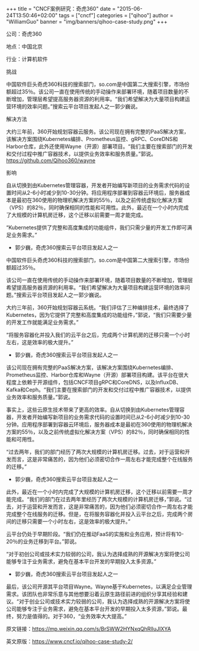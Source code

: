 +++
title = "CNCF案例研究：奇虎360"
date = "2015-06-24T13:50:46+02:00"
tags = ["cncf"]
categories = ["qihoo"]
author = "WilliamGuo"
banner = "img/banners/qihoo-case-study.png"
+++


公司：奇虎360

地点：中国北京

行业：计算机软件

挑战

中国软件巨头奇虎360科技的搜索部门，so.com是中国第二大搜索引擎，市场份额超过35％。该公司一直在使用传统的手动操作来部署环境，随着项目数量的不断增加，管理层希望提高服务器资源的利用率。“我们希望解决为大量项目构建运营环境的效率问题。”搜索云平台项目发起人之一郭少巍说。

解决方法

大约三年前，360开始规划容器云服务。该公司现在拥有完整的PaaS解决方案，该解决方案围绕Kubernetes编排、Prometheus监控、gRPC、CoreDNS和Harbor仓库，此外还使用Wayne（开源）部署项目。“我们主要在搜索部门的开发和交付过程中推广容器技术，以提供业务效率和服务质量。”郭说。
https://github.com/Qihoo360/wayne﻿

影响

自从切换到由Kubernetes管理容器，开发者开始编写新项目的业务需求代码的设置时间从2-6小时减少到10-30分钟。将应用程序部署到容器云环境后，服务器成本是最初在360使用的物理机解决方案的55％，以及之前传统虚拟化解决方案（VPS）的82％，同时确保相同的性能和可用性。此外，最近在一个小时内完成了大规模的计算机房迁移，这个迁移以前需要一周才能完成。

“Kubernetes提供了完整和高度集成的功能组件，我们只需少量的开发工作即可满足业务需求。”
- 郭少巍，奇虎360搜索云平台项目发起人之一

中国软件巨头奇虎360科技的搜索部门，so.com是中国第二大搜索引擎，市场份额超过35％。 

该公司一直在使用传统的手动操作来部署环境，随着项目数量的不断增加，管理层希望提高服务器资源的利用率。“我们希望解决为大量项目构建运营环境的效率问题。”搜索云平台项目发起人之一郭少巍说。

大约三年前，360开始规划容器云系统。“我们评估了三种编排技术，最终选择了Kubernetes，因为它提供了完整和高度集成的功能组件，”郭说，“我们只需要少量的开发工作就能满足业务需求。”

“将服务容器化并投入我们的云平台之后，完成两个计算机房的迁移只需一个小时左右，这是效率的极大提升。”
- 郭少巍，奇虎360搜索云平台项目发起人之一

该公司现在拥有完整的PaaS解决方案，该解决方案围绕Kubernetes编排、Prometheus监控、Harbor仓库和Wayne（开源）部署项目构建。该平台在很大程度上依赖于开源组件，包括CNCF项目gRPC和CoreDNS，以及InfluxDB、Kafka和Ceph。“我们主要在搜索部门的开发和交付过程中推广容器技术，以提供业务效率和服务质量。”郭说。

事实上，这些云原生技术带来了更高的效率。自从切换到由Kubernetes管理容器，开发者开始编写新项目的业务需求代码的设置时间已从2-6小时减少到10-30分钟。应用程序部署到容器云环境后，服务器成本是最初在360使用的物理机解决方案的55％，以及之前传统虚拟化解决方案（VPS）的82％，同时确保相同的性能和可用性。

“过去两年，我们的部门经历了两次大规模的计算机房迁移。过去，对于运营和开发而言，这是非常痛苦的，因为他们必须密切合作一周左右才能完成整个在线服务的迁移。”
- 郭少巍，奇虎360搜索云平台项目发起人之一

此外，最近在一个小时内完成了大规模的计算机房迁移，这个迁移以前需要一周才能完成。“我们的部门在过去两年里经历了两次大规模的计算机房迁移，”郭说。“过去，对于运营和开发而言，这是非常痛苦的，因为他们必须密切合作一周左右才能完成整个在线服务的迁移。但是，在将服务容器化并投入云平台之后，完成两个房间的迁移只需要一个小时左右，这是效率的极大提升。”

云平台仍处于早期阶段。“我们仍在推动FaaS的实施和业务应用，预计将有10-20％的业务迁移到平台。”郭说。

“对于初创公司或技术实力较弱的公司，我认为选择成熟的开源解决方案将使公司能够专注于业务需求，避免在基本平台开发的早期投入太多资源。”
- 郭少巍，奇虎360搜索云平台项目发起人之一

最后，该公司开源其平台项目Wayne。Wayne基于Kubernetes，以满足企业管理需求。该团队也非常乐意与其他想要沿着云原生路径前进的组织分享其经验和建议。“对于创业公司或技术实力较弱的公司，我认为选择成熟的开源解决方案将使公司能够专注于业务需求，避免在基本平台开发的早期投入太多资源，”郭说。最终，努力是值得的。对于360，“业务效率大大提高。”
 
原文链接：https://mp.weixin.qq.com/s/BrSWW2HYNxqQhRlIuJIXYA

英文原版：https://www.cncf.io/qihoo-case-study-2/
